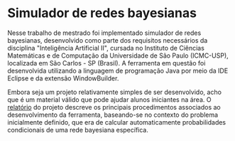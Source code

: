 # Simulador de redes bayesianas
Nesse trabalho de mestrado foi implementado simulador de redes bayesianas, desenvolvido como parte dos requisitos necessários da disciplina "Inteligência Artificial II", cursada no Instituto de Ciências Matemáticas e de Computação da Universidade de São Paulo (ICMC-USP), localizada em São Carlos - SP (Brasil). A ferramenta em questão foi desenvolvida utilizando a linguagem de programação Java por meio da IDE Eclipse e da extensão WindowBuilder.

Embora seja um projeto relativamente simples de ser desenvolvido, acho que é um material válido que pode ajudar alunos iniciantes na área. O [relatório](https://github.com/joao8tunes/RedesBayesianas/blob/master/relatorio.pdf) do projeto descreve os principais procedimentos associados ao desenvolvimento da ferramenta, baseando-se no contexto do problema inicialmente definido, que era de calcular automaticamente probabilidades condicionais de uma rede bayesiana específica.
